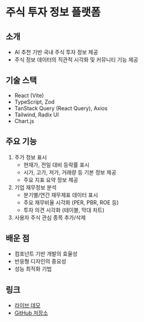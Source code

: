 # 주식 투자 정보 플랫폼

## 소개
- AI 추천 기반 국내 주식 투자 정보 제공
- 주식 정보 데이터의 직관적 시각화 및 커뮤니티 기능 제공

## 기술 스택
- React (Vite)
- TypeScript, Zod
- TanStack Query (React Query), Axios
- Tailwind, Radix UI
- Chart.js

## 주요 기능
1. 주가 정보 표시
   - 현재가, 전일 대비 등락률 표시
   - 시가, 고가, 저가, 거래량 등 기본 정보 제공
   - 주요 지표 요약 정보 제공
2. 기업 재무정보 분석
   - 분기별/연간 재무제표 데이터 표시
   - 주요 재무비율 시각화 (PER, PBR, ROE 등)
   - 투자 의견 시각화 (테이블, 막대 차트)
3. 사용자 주식 관심 종목 추가/삭제

## 배운 점
- 컴포넌트 기반 개발의 효율성
- 반응형 디자인의 중요성
- 성능 최적화 기법

## 링크
- [라이브 데모](https://dev.profitkey.click/stocks/035420) 
- [GitHub 저장소](https://github.com/profit-key/profitkey-front)